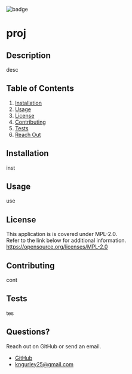 
  ![badge](https://img.shields.io/badge/LICENSE-MPL-brightgreen)
  # proj
  ## Description
  desc
  ## Table of Contents
  1. [Installation](#installation)
  1. [Usage](#usage)
  1. [License](#license)
  1. [Contributing](#contributing)
  1. [Tests](#tests)
  1. [Reach Out](#questions)
  ## Installation <a name="installation"></a>
  inst
  ## Usage <a name="usage"></a>
  use
  ## License <a name="license"></a>
  This application is is covered under MPL-2.0.  
    Refer to the link below for additional information.  
    https://opensource.org/licenses/MPL-2.0
  ## Contributing <a name="contributing"></a>
  cont
  ## Tests <a name="tests"></a>
  tes
  ## Questions? <a name="questions"></a>
  Reach out on GitHub or send an email. 
  - [GitHub](github.com/kngurley25)
  - kngurley25@gmail.com
  
